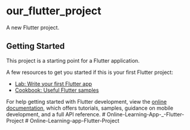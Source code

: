 # our_flutter_project

A new Flutter project.

## Getting Started

This project is a starting point for a Flutter application.

A few resources to get you started if this is your first Flutter project:

- [Lab: Write your first Flutter app](https://docs.flutter.dev/get-started/codelab)
- [Cookbook: Useful Flutter samples](https://docs.flutter.dev/cookbook)

For help getting started with Flutter development, view the
[online documentation](https://docs.flutter.dev/), which offers tutorials,
samples, guidance on mobile development, and a full API reference.
#   O n l i n e - L e a r n i n g - A p p - _ - F l u t t e r - P r o j e c t  
 #   O n l i n e - L e a r n i n g - a p p - F l u t t e r - P r o j e c t  
 